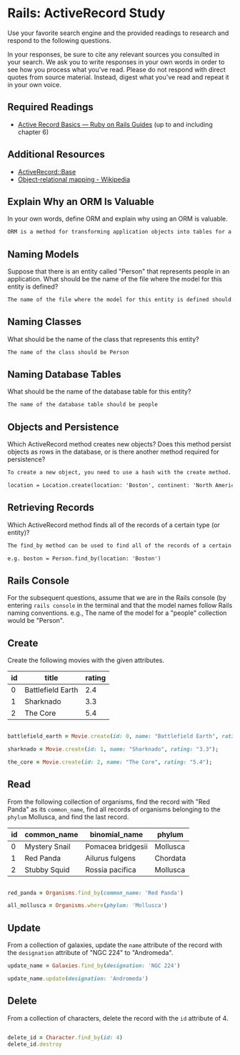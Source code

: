 # Rails: ActiveRecord Study

Use your favorite search engine and the provided readings to research and
respond to the following questions.

In your responses, be sure to cite any relevant sources you consulted in your
search. We ask you to write responses in your own words in order to see how you
process what you've read. Please do not respond with direct quotes from source
material. Instead, digest what you've read and repeat it in your own voice.

## Required Readings

-   [Active Record Basics — Ruby on Rails Guides](http://guides.rubyonrails.org/active_record_basics.html)
    (up to and including chapter 6)

## Additional Resources
-   [ActiveRecord::Base](http://api.rubyonrails.org/classes/ActiveRecord/Base.html)
-   [Object-relational mapping - Wikipedia](https://en.wikipedia.org/wiki/Object-relational_mapping)

## Explain Why an ORM Is Valuable

In your own words, define ORM and explain why using an ORM is valuable.

```md
ORM is a method for transforming application objects into tables for a database system.  ORM allows relationships to be maintained during the transformation process without having to write SQL code.
```

## Naming Models

Suppose that there is an entity called "Person" that represents people in an
application. What should be the name of the file where the model for this entity
is defined?

```md
The name of the file where the model for this entity is defined should be "people" (by convention).
```

## Naming Classes

What should be the name of the class that represents this entity?

```md
The name of the class should be Person
```

## Naming Database Tables

What should be the name of the database table for this entity?

```md
The name of the database table should be people
```

## Objects and Persistence

Which ActiveRecord method creates new objects? Does this method persist objects
as rows in the database, or is there another method required for persistence?

```md
To create a new object, you need to use a hash with the create method.  For example,

location = Location.create(location: 'Boston', continent: 'North America')
```

## Retrieving Records

Which ActiveRecord method finds all of the records of a certain type (or
entity)?

```md
The find_by method can be used to find all of the records of a certain type or entitity.  E.g.

e.g. boston = Person.find_by(location: 'Boston')
```

## Rails Console

For the subsequent questions, assume that we are in the Rails console (by
entering `rails console` in the terminal and that the model names follow Rails
naming conventions.  e.g., The name of the model for a "people" collection would
be "Person".

## Create

Create the following movies with the given attributes.

| id | title | rating |
| --- | --- | --- |
| 0 | Battlefield Earth | 2.4 |
| 1 | Sharknado | 3.3 |
| 2 | The Core | 5.4 |

```ruby

battlefield_earth = Movie.create(id: 0, name: "Battlefield Earth", rating: "2.4");

sharknado = Movie.create(id: 1, name: "Sharknado", rating: "3.3");

the_core = Movie.create(id: 2, name: "The Core", rating: "5.4");

```

## Read

From the following collection of organisms, find the record with "Red Panda" as
its `common_name`, find all records of organisms belonging to the `phylum`
Mollusca, and find the last record.

| id | common_name | binomial_name | phylum |
| --- | --- | --- | --- |
| 0 | Mystery Snail | Pomacea bridgesii | Mollusca |
| 1 | Red Panda | Ailurus fulgens | Chordata |
| 2 | Stubby Squid | Rossia pacifica | Mollusca |

```ruby

red_panda = Organisms.find_by(common_name: 'Red Panda')

all_mollusca = Organisms.where(phylum: 'Mollusca')

```

## Update

From a collection of galaxies, update the `name` attribute of the record with
the `designation` attribute of "NGC 224" to "Andromeda".

```ruby
update_name = Galaxies.find_by(designation: 'NGC 224')

update_name.update(designation: 'Andromeda')
```

## Delete

From a collection of characters, delete the record with the `id` attribute of 4.

```ruby

delete_id = Character.find_by(id: 4)
delete_id.destroy
```
